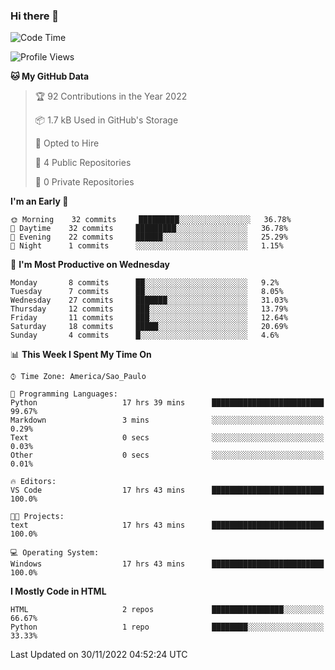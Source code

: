 ### Hi there 👋

<!--
**igabriel-gb/igabriel-gb** is a ✨ _special_ ✨ repository because its `README.md` (this file) appears on your GitHub profile.

Here are some ideas to get you started:

- 🔭 I’m currently working on ...
- 🌱 I’m currently learning ...
- 👯 I’m looking to collaborate on ...
- 🤔 I’m looking for help with ...
- 💬 Ask me about ...
- 📫 How to reach me: ...
- 😄 Pronouns: ...
- ⚡ Fun fact: ...
-->

<!--START_SECTION:waka-->
![Code Time](http://img.shields.io/badge/Code%20Time-43%20hrs%2012%20mins-blue)

![Profile Views](http://img.shields.io/badge/Profile%20Views-1-blue)

**🐱 My GitHub Data** 

> 🏆 92 Contributions in the Year 2022
 > 
> 📦 1.7 kB Used in GitHub's Storage 
 > 
> 💼 Opted to Hire
 > 
> 📜 4 Public Repositories 
 > 
> 🔑 0 Private Repositories  
 > 
**I'm an Early 🐤** 

```text
🌞 Morning    32 commits     █████████░░░░░░░░░░░░░░░░   36.78% 
🌇 Daytime    32 commits     █████████░░░░░░░░░░░░░░░░   36.78% 
🌃 Evening    22 commits     ██████░░░░░░░░░░░░░░░░░░░   25.29% 
🌙 Night      1 commits      ░░░░░░░░░░░░░░░░░░░░░░░░░   1.15%

```
📅 **I'm Most Productive on Wednesday** 

```text
Monday       8 commits      ██░░░░░░░░░░░░░░░░░░░░░░░   9.2% 
Tuesday      7 commits      ██░░░░░░░░░░░░░░░░░░░░░░░   8.05% 
Wednesday    27 commits     ███████░░░░░░░░░░░░░░░░░░   31.03% 
Thursday     12 commits     ███░░░░░░░░░░░░░░░░░░░░░░   13.79% 
Friday       11 commits     ███░░░░░░░░░░░░░░░░░░░░░░   12.64% 
Saturday     18 commits     █████░░░░░░░░░░░░░░░░░░░░   20.69% 
Sunday       4 commits      █░░░░░░░░░░░░░░░░░░░░░░░░   4.6%

```


📊 **This Week I Spent My Time On** 

```text
⌚︎ Time Zone: America/Sao_Paulo

💬 Programming Languages: 
Python                   17 hrs 39 mins      █████████████████████████   99.67% 
Markdown                 3 mins              ░░░░░░░░░░░░░░░░░░░░░░░░░   0.29% 
Text                     0 secs              ░░░░░░░░░░░░░░░░░░░░░░░░░   0.03% 
Other                    0 secs              ░░░░░░░░░░░░░░░░░░░░░░░░░   0.01%

🔥 Editors: 
VS Code                  17 hrs 43 mins      █████████████████████████   100.0%

🐱‍💻 Projects: 
text                     17 hrs 43 mins      █████████████████████████   100.0%

💻 Operating System: 
Windows                  17 hrs 43 mins      █████████████████████████   100.0%

```

**I Mostly Code in HTML** 

```text
HTML                     2 repos             ████████████████░░░░░░░░░   66.67% 
Python                   1 repo              ████████░░░░░░░░░░░░░░░░░   33.33%

```



 Last Updated on 30/11/2022 04:52:24 UTC
<!--END_SECTION:waka-->
